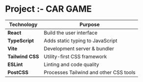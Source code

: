 
<h1>Project :- CAR GAME</h1>
  
</head>
<body>
  <table>
    <thead>
      <tr>
        <th>Technology</th>
        <th>Purpose</th>
      </tr>
    </thead>
    <tbody>
      <tr>
        <td><strong>React</strong></td>
        <td>Build the user interface</td>
      </tr>
      <tr>
        <td><strong>TypeScript</strong></td>
        <td>Adds static typing to JavaScript</td>
      </tr>
      <tr>
        <td><strong>Vite</strong></td>
        <td>Development server &amp; bundler</td>
      </tr>
      <tr>
        <td><strong>Tailwind CSS</strong></td>
        <td>Utility-first CSS framework</td>
      </tr>
      <tr>
        <td><strong>ESLint</strong></td>
        <td>Linting and code quality</td>
      </tr>
      <tr>
        <td><strong>PostCSS</strong></td>
        <td>Processes Tailwind and other CSS tools</td>
      </tr>
    </tbody>
  </table>
